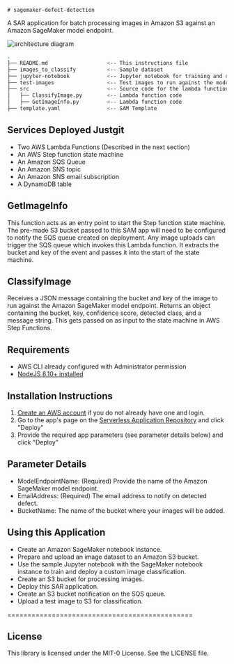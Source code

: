     # sagemaker-defect-detection

A SAR application for batch processing images in Amazon S3 against an Amazon SageMaker model endpoint.

![architecture diagram](https://d2908q01vomqb2.cloudfront.net/1b6453892473a467d07372d45eb05abc2031647a/2020/01/14/Picture1-1.png)

```bash
.
├── README.md                   <-- This instructions file
├── images_to_classify          <-- Sample dataset
├── jupyter-notebook            <-- Jupyter notebook for training and deploying model
├── test-images                 <-- Test images to run against the model
├── src                         <-- Source code for the lambda functions
│   ├── ClassifyImage.py        <-- Lambda function code
│   ├── GetImageInfo.py         <-- Lambda function code
├── template.yaml               <-- SAM Template
```
## Services Deployed Justgit 

* Two AWS Lambda Functions (Described in the next section)
* An AWS Step function state machine
* An Amazon SQS Queue
* An Amazon SNS topic
* An Amazon SNS email subscription
* A DynamoDB table

## GetImageInfo

This function acts as an entry point to start the Step function state machine. The pre-made S3 bucket passed to this SAM app will need to be configured to notify the SQS queue created on deployment. Any image uploads can trigger the SQS queue which invokes this Lambda function. It extracts the bucket and key of the event and passes it into the start of the state machine.

## ClassifyImage

Receives a JSON message containing the bucket and key of the image to run against the Amazon SageMaker model endpoint. Returns an object containing the bucket, key, confidence score, detected class, and a message string. This gets passed on as input to the state machine in AWS Step Functions.


## Requirements

* AWS CLI already configured with Administrator permission
* [NodeJS 8.10+ installed](https://nodejs.org/en/download/)

## Installation Instructions

1. [Create an AWS account](https://portal.aws.amazon.com/gp/aws/developer/registration/index.html) if you do not already have one and login.
1. Go to the app's page on the [Serverless Application Repository](https://serverlessrepo.aws.amazon.com/applications/) and click "Deploy"
1. Provide the required app parameters (see parameter details below) and click "Deploy"

## Parameter Details

* ModelEndpointName: (Required) Provide the name of the Amazon SageMaker model endpoint.
* EmailAddress: (Required) The email address to notify on detected defect.
* BucketName: The name of the bucket where your images will be added.

## Using this Application

* Create an Amazon SageMaker notebook instance.
* Prepare and upload an image dataset to an Amazon S3 bucket.
* Use the sample Jupyter notebook with the SageMaker notebook instance to train and deploy a custom image classification.
* Create an S3 bucket for processing images.
* Deploy this SAR application.
* Create an S3 bucket notification on the SQS queue.
* Upload a test image to S3 for classification.


==============================================

## License

This library is licensed under the MIT-0 License. See the LICENSE file.
